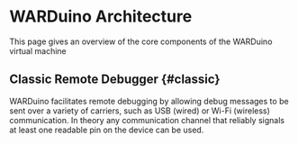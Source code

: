 # WARDuino Architecture

This page gives an overview of the core components of the WARDuino virtual machine

## Classic Remote Debugger {#classic}

WARDuino facilitates remote debugging by allowing debug messages to be sent over a variety of carriers, such as USB (wired) or Wi-Fi (wireless) communication.
In theory any communication channel that reliably signals at least one readable pin on the device can be used.
